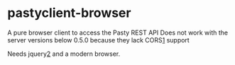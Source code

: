pastyclient-browser
===================

A pure browser client to access the Pasty REST API
Does not work with the server versions below 0.5.0 because they lack CORS[1] support

Needs jquery[2] and a modern browser.


[1]: http://en.wikipedia.org/wiki/Cross-origin_resource_sharing
[2]: http://jquery.com/

